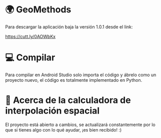 # 🌍 GeoMethods

Para descargar la aplicación baja la versión 1.0.1 desde el link:

https://cutt.ly/0AOWbKx

# 💻 Compilar

Para compilar en Android Studio solo importa el código y ábrelo como un proyecto nuevo, el código es totalmente implementado en Python.

# 🧮 Acerca de la calculadora de interpolación espacial

El proyecto está abierto a cambios, se actualizará constantemente por lo que si tienes algo con lo qué ayudar, ¡es bien recibido! :)
